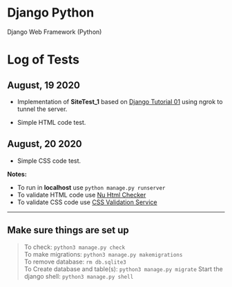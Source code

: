 # Django Python
Django Web Framework (Python)

# Log of Tests

## August, 19 2020

- Implementation of **SiteTest_1** based on [Django Tutorial 01](https://docs.djangoproject.com/en/3.0/intro/tutorial01/) using ngrok to tunnel the server.

- Simple HTML code test.

## August, 20 2020

- Simple CSS code test.

**Notes:**
- To run in **localhost** use `python manage.py runserver`
- To validate HTML code use
  [Nu Html Checker](https://validator.w3.org/nu)
- To validate CSS code use
  [CSS Validation Service](https://jigsaw.w3.org/css-validator/)

***

## Make sure things are set up
> To check: `python3 manage.py check`          
> To make migrations: `python3 manage.py makemigrations`  
> To remove database: `rm db.sqlite3`  
> To Create database and table(s): `python3 manage.py migrate`
> Start the django shell: `python3 manage.py shell`
